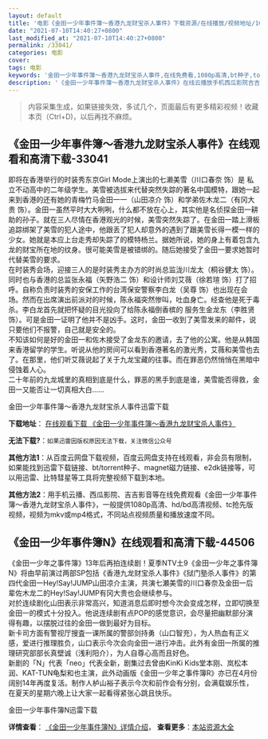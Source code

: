 ```yaml
---
layout: default
title: '电影《金田一少年事件簿～香港九龙财宝杀人事件》下载资源/在线播放/视频地址/1080p/高清/蓝光'
date: "2021-07-10T14:40:27+0800"
last_modified_at: "2021-07-10T14:40:27+0800"
permalink: /33041/
categories: 电影
cover:
tags: 电影
keywords: '金田一少年事件簿～香港九龙财宝杀人事件,在线免费看,1080p高清,bt种子,torrent,百度云盘,magnet,磁力链,迅雷下载资源'
description: '《金田一少年事件簿～香港九龙财宝杀人事件》在线云播放手机西瓜影院吉吉影音免费看，1080p高清bd/hd未删减完整版和tc抢先枪版，mkv/mp4格式，附带bt/torrent种子、magnet/磁力链、百度云盘、网盘资源迅雷下载链接'
---
```


>内容采集生成，如果链接失效，多试几个，页面最后有更多精彩视频！收藏本页（Ctrl+D)，以后再找不麻烦。


## 《金田一少年事件簿～香港九龙财宝杀人事件》在线观看和高清下载-33041

即将在香港举行的时装秀东京Girl Mode上演出的七濑美雪（川口春奈 饰）是 私立不动高中的二年级学生。美雪被选拔来代替突然失踪的著名中国模特，跟她一起来到香港的还有她的青梅竹马金田一一（山田凉介 饰）和学弟佐木龙二（有冈大贵 饰）。金田一虽然平时大大咧咧，什么都不放在心上，其实他是名侦探金田一耕助的孙子。就在三人尽情在香港观光的时候，美雪突然失踪了。在金田一踏上滑板追踪绑架了美雪的犯人途中，他跟丢了犯人却意外的遇到了跟美雪长得一模一样的少女。她就是本应上台走秀却失踪了的模特杨兰。据她所说，她的身上有着包含九龙的财宝所在地的纹身。很可能美雪是被错绑的。随后她接受了金田一要求她暂时代替美雪的要求。<br />在时装秀会场，迎接三人的是时装秀主办方的时尚总监泷川龙太（桐谷健太 饰）。同时也与香港的总监张永福（矢野浩二 饰）和设计师刘艾薇（徐若瑄 饰）打了招呼。自称负责时装秀的安保工作的台湾保安警察李白龙（吴尊 饰）也出现在会场。然而在出席演出前派对的时候，陈永福突然惨叫，吐血身亡。经查他是死于毒杀。李白龙首先就把怀疑的目光投向了给陈永福倒香槟的 服务生金龙东（李胜贤 饰）。可是金田一证明了他并不是凶手。这时，金田一收到了美雪发来的邮件，说只要他们不报警，自己就是安全的。<br />不知该如何是好的金田一和佐木接受了金龙东的邀请，去了他的公寓。他是从韩国来香港留学的学生。听说从他的房间可以看到香港著名的激光秀，艾薇和美雪也去了。在那里，他们听艾薇说起了关于九龙宝藏的往事。而在罪恶仍然悄悄在黑暗中侵蚀着人心。<br />二十年前的九龙城里的真相到底是什么，罪恶的黑手到底是谁，美雪能否得救，金田一又能否让一切真相大白&hellip;…


金田一少年事件簿～香港九龙财宝杀人事件迅雷下载

**下载地址**： [在线观看下载 《金田一少年事件簿～香港九龙财宝杀人事件》](https://www.993dy.com//vod-detail-id-15740.html) 


**无法下载?**：`如果迅雷因版权原因无法下载，关注微信公众号 `

**其他方法1**：从百度云网盘下载视频，百度云网盘支持在线观看，非会员有限制，如果能找到迅雷下载链接、bt/torrent种子、magnet磁力链接、e2dk链接等，可以用迅雷、比特彗星等工具将完整视频下载到本地。

**其他方法2**：用手机云播、西瓜影院、吉吉影音等在线免费观看《金田一少年事件簿～香港九龙财宝杀人事件》，一般提供1080p高清、hd/bd高清视频、tc抢先版视频，视频为mkv或mp4格式，不同站点视频质量和播放速度不同。


## 《金田一少年事件簿N》在线观看和高清下载-44506

《金田一少年之事件簿》13年后再拍连续剧！夏季NTV土9《金田一少年之事件簿N》将由早前演过两部SP包括《香港九龙财宝杀人事件》《狱门塾杀人事件》的第四代金田一Hey!Say!JUMP山田凉介主演，共演七瀬美雪的川口春奈及金田一后辈佐木龙二的Hey!Say!JUMP有冈大贵也会继续参与。<br />对於连续剧化山田表示非常高兴，知道消息后即时想今次会变成怎样，立即切换至金田一的模式十分投入。他说连续剧有点POP的感觉意识，会尽量把幽默部分演得有趣，以摆脱过往的金田一做到最好为目标。<br />新卡司方面有警视厅搜査一课所属的警部剑持勇（山口智充），为人热血有正义感，爱进行推理胜负，山口表示今次会向金田一进行冲击。此外有金田一所属的推理研究部部长真壁诚（浅利阳介），为人自尊心高而且好色。<br />新剧的「N」代表「neo」代表全新，剧集过去曾由KinKi Kids堂本刚、岚松本润、KAT-TUN龟梨和也主演，此外动画版《金田一少年之事件簿R》亦已在4月份阔别14年再度复活。制作人栌山裕子表示今次和前作会有分别，会满载娱乐性，在夏天的星期六晚上让大家一起看得紧张心跳且快乐。<!---剧情end--->


金田一少年事件簿N迅雷下载

**详情查看**： [《金田一少年事件簿N》详情介绍](/movie/44506/)， **查看更多**：[本站资源大全](/movie/t/all/)

